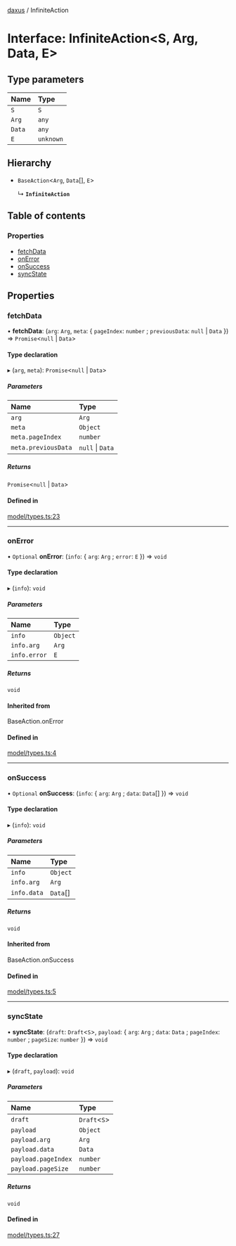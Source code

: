 [daxus](../README.md) / InfiniteAction

# Interface: InfiniteAction<S, Arg, Data, E\>

## Type parameters

| Name | Type |
| :------ | :------ |
| `S` | `S` |
| `Arg` | `any` |
| `Data` | `any` |
| `E` | `unknown` |

## Hierarchy

- `BaseAction`<`Arg`, `Data`[], `E`\>

  ↳ **`InfiniteAction`**

## Table of contents

### Properties

- [fetchData](InfiniteAction.md#fetchdata)
- [onError](InfiniteAction.md#onerror)
- [onSuccess](InfiniteAction.md#onsuccess)
- [syncState](InfiniteAction.md#syncstate)

## Properties

### fetchData

• **fetchData**: (`arg`: `Arg`, `meta`: { `pageIndex`: `number` ; `previousData`: ``null`` \| `Data`  }) => `Promise`<``null`` \| `Data`\>

#### Type declaration

▸ (`arg`, `meta`): `Promise`<``null`` \| `Data`\>

##### Parameters

| Name | Type |
| :------ | :------ |
| `arg` | `Arg` |
| `meta` | `Object` |
| `meta.pageIndex` | `number` |
| `meta.previousData` | ``null`` \| `Data` |

##### Returns

`Promise`<``null`` \| `Data`\>

#### Defined in

[model/types.ts:23](https://github.com/jason89521/react-fetch/blob/9f24fa5/src/lib/model/types.ts#L23)

___

### onError

• `Optional` **onError**: (`info`: { `arg`: `Arg` ; `error`: `E`  }) => `void`

#### Type declaration

▸ (`info`): `void`

##### Parameters

| Name | Type |
| :------ | :------ |
| `info` | `Object` |
| `info.arg` | `Arg` |
| `info.error` | `E` |

##### Returns

`void`

#### Inherited from

BaseAction.onError

#### Defined in

[model/types.ts:4](https://github.com/jason89521/react-fetch/blob/9f24fa5/src/lib/model/types.ts#L4)

___

### onSuccess

• `Optional` **onSuccess**: (`info`: { `arg`: `Arg` ; `data`: `Data`[]  }) => `void`

#### Type declaration

▸ (`info`): `void`

##### Parameters

| Name | Type |
| :------ | :------ |
| `info` | `Object` |
| `info.arg` | `Arg` |
| `info.data` | `Data`[] |

##### Returns

`void`

#### Inherited from

BaseAction.onSuccess

#### Defined in

[model/types.ts:5](https://github.com/jason89521/react-fetch/blob/9f24fa5/src/lib/model/types.ts#L5)

___

### syncState

• **syncState**: (`draft`: `Draft`<`S`\>, `payload`: { `arg`: `Arg` ; `data`: `Data` ; `pageIndex`: `number` ; `pageSize`: `number`  }) => `void`

#### Type declaration

▸ (`draft`, `payload`): `void`

##### Parameters

| Name | Type |
| :------ | :------ |
| `draft` | `Draft`<`S`\> |
| `payload` | `Object` |
| `payload.arg` | `Arg` |
| `payload.data` | `Data` |
| `payload.pageIndex` | `number` |
| `payload.pageSize` | `number` |

##### Returns

`void`

#### Defined in

[model/types.ts:27](https://github.com/jason89521/react-fetch/blob/9f24fa5/src/lib/model/types.ts#L27)
